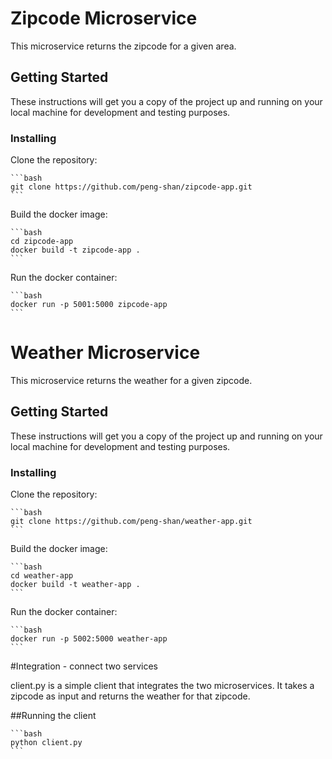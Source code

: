 # Zipcode Microservice

This microservice returns the zipcode for a given area.

## Getting Started

These instructions will get you a copy of the project up and running on your local machine for development and testing purposes.


### Installing

Clone the repository:
    
    ```bash
    git clone https://github.com/peng-shan/zipcode-app.git
    ```

Build the docker image:
    
    ```bash
    cd zipcode-app
    docker build -t zipcode-app .
    ```

Run the docker container:
    
    ```bash
    docker run -p 5001:5000 zipcode-app
    ```

# Weather Microservice

This microservice returns the weather for a given zipcode.

## Getting Started

These instructions will get you a copy of the project up and running on your local machine for development and testing purposes.


### Installing

Clone the repository:
    
    ```bash
    git clone https://github.com/peng-shan/weather-app.git
    ```

Build the docker image:
    
    ```bash
    cd weather-app
    docker build -t weather-app .
    ```

Run the docker container:
    
    ```bash
    docker run -p 5002:5000 weather-app
    ```

#Integration - connect two services

client.py is a simple client that integrates the two microservices. It takes a zipcode as input and returns the weather for that zipcode.

##Running the client

    ```bash
    python client.py
    ```




